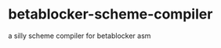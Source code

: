 betablocker-scheme-compiler
===========================

a silly scheme compiler for betablocker asm